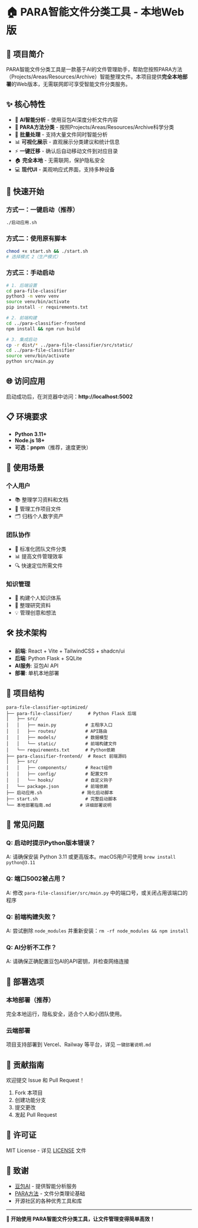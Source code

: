 # 🏠 PARA智能文件分类工具 - 本地Web版

## 🌟 项目简介

PARA智能文件分类工具是一款基于AI的文件管理助手，帮助您按照PARA方法（Projects/Areas/Resources/Archive）智能整理文件。本项目提供**完全本地部署**的Web版本，无需联网即可享受智能文件分类服务。

## ✨ 核心特性

- 🤖 **AI智能分析** - 使用豆包AI深度分析文件内容
- 📁 **PARA方法分类** - 按照Projects/Areas/Resources/Archive科学分类
- 🚀 **批量处理** - 支持大量文件同时智能分析
- 📊 **可视化展示** - 直观展示分类建议和统计信息
- ⚡ **一键迁移** - 确认后自动移动文件到对应目录
- 🏠 **完全本地** - 无需联网，保护隐私安全
- 💻 **现代UI** - 美观响应式界面，支持多种设备

## 🚀 快速开始

### 方式一：一键启动（推荐）
```bash
./启动应用.sh
```

### 方式二：使用原有脚本
```bash
chmod +x start.sh && ./start.sh
# 选择模式 2（生产模式）
```

### 方式三：手动启动
```bash
# 1. 后端设置
cd para-file-classifier
python3 -m venv venv
source venv/bin/activate
pip install -r requirements.txt

# 2. 前端构建
cd ../para-classifier-frontend
npm install && npm run build

# 3. 集成启动
cp -r dist/* ../para-file-classifier/src/static/
cd ../para-file-classifier
source venv/bin/activate
python src/main.py
```

## 🌐 访问应用
启动成功后，在浏览器中访问：**http://localhost:5002**

## 📋 环境要求

- **Python 3.11+**
- **Node.js 18+** 
- **可选：pnpm**（推荐，速度更快）

## 🎯 使用场景

### 个人用户
- 📚 整理学习资料和文档
- 💼 管理工作项目文件
- 🗂️ 归档个人数字资产

### 团队协作
- 🏢 标准化团队文件分类
- 📊 提高文件管理效率
- 🔍 快速定位所需文件

### 知识管理
- 🧠 构建个人知识体系
- 📖 整理研究资料
- 💡 管理创意和想法

## 🛠️ 技术架构

- **前端**: React + Vite + TailwindCSS + shadcn/ui
- **后端**: Python Flask + SQLite
- **AI服务**: 豆包AI API
- **部署**: 单机本地部署

## 📁 项目结构

```
para-file-classifier-optimized/
├── para-file-classifier/      # Python Flask 后端
│   ├── src/
│   │   ├── main.py           # 主程序入口
│   │   ├── routes/           # API路由
│   │   ├── models/           # 数据模型
│   │   └── static/           # 前端构建文件
│   └── requirements.txt      # Python依赖
├── para-classifier-frontend/  # React 前端源码
│   ├── src/
│   │   ├── components/       # React组件
│   │   ├── config/           # 配置文件
│   │   └── hooks/            # 自定义钩子
│   └── package.json          # 前端依赖
├── 启动应用.sh               # 简化启动脚本
├── start.sh                  # 完整启动脚本
└── 本地部署指南.md           # 详细部署说明
```

## 🔧 常见问题

### Q: 启动时提示Python版本错误？
A: 请确保安装 Python 3.11 或更高版本。macOS用户可使用 `brew install python@3.11`

### Q: 端口5002被占用？
A: 修改 `para-file-classifier/src/main.py` 中的端口号，或关闭占用该端口的程序

### Q: 前端构建失败？
A: 尝试删除 `node_modules` 并重新安装：`rm -rf node_modules && npm install`

### Q: AI分析不工作？
A: 请确保正确配置豆包AI的API密钥，并检查网络连接

## 🚀 部署选项

### 本地部署（推荐）
完全本地运行，隐私安全，适合个人和小团队使用。

### 云端部署
项目支持部署到 Vercel、Railway 等平台，详见 `一键部署说明.md`

## 🤝 贡献指南

欢迎提交 Issue 和 Pull Request！

1. Fork 本项目
2. 创建功能分支
3. 提交更改
4. 发起 Pull Request

## 📄 许可证

MIT License - 详见 [LICENSE](LICENSE) 文件

## 🙏 致谢

- [豆包AI](https://www.doubao.com/) - 提供智能分析服务
- [PARA方法](https://fortelabs.co/blog/para/) - 文件分类理论基础
- 开源社区的各种优秀工具和库

---

**🎉 开始使用 PARA智能文件分类工具，让文件管理变得简单高效！** 